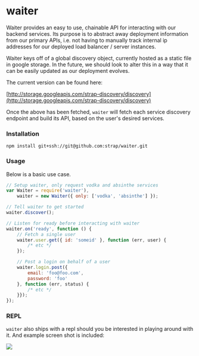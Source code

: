 # waiter

Waiter provides an easy to use, chainable API for interacting with our
backend services.  Its purpose is to abstract away deployment information from
our primary APIs, i.e. not having to manually track internal ip addresses for
our deployed load balancer / server instances.

Waiter keys off of a global discovery object, currently hosted as a static
file in google storage. In the future, we should look to alter this in a way
that it can be easily updated as our deployment evolves.

The current version can be found here:

[http://storage.googleapis.com/strap-discovery/discovery](http://storage.googleapis.com/strap-discovery/discovery)

Once the above has been fetched, `waiter` will fetch each service discovery
endpoint and build its API, based on the user's desired services.

### Installation

```
npm install git+ssh://git@github.com:strap/waiter.git
```

### Usage

Below is a basic use case.

```javascript
// Setup waiter, only request vodka and absinthe services
var Waiter = require('waiter'),
    waiter = new Waiter({ only: ['vodka', 'absinthe'] });

// Tell waiter to get started
waiter.discover();

// Listen for ready before interacting with waiter
waiter.on('ready', function () {
    // Fetch a single user
    waiter.user.get({ id: 'someid' }, function (err, user) {
        /* etc */
    });

    // Post a login on behalf of a user
    waiter.login.post({
        email: 'foo@foo.com',
        password: 'foo'
    }, function (err, status) {
        /* etc */
    }});
});
```

### REPL

`waiter` also ships with a repl should you be interested in playing around with it.  And example screen shot is included:

![](https://cldup.com/2MloMlu9ps.png)
